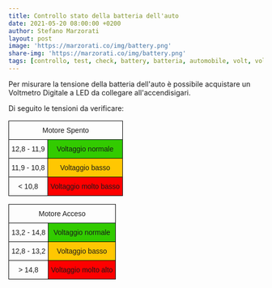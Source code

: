 ```yaml
---
title: Controllo stato della batteria dell'auto
date: 2021-05-20 08:00:00 +0200
author: Stefano Marzorati
layout: post
image: 'https://marzorati.co/img/battery.png'
share-img: 'https://marzorati.co/img/battery.png'
tags: [controllo, test, check, battery, batteria, automobile, volt, voltaggio]
---
```

Per misurare la tensione della batteria dell'auto è possibile acquistare un Voltmetro Digitale a LED da collegare all'accendisigari.   

Di seguito le tensioni da verificare:


<style type="text/css">
.tg  {border-collapse:collapse;border-spacing:0;}
.tg td{border-color:black;border-style:solid;border-width:1px;font-family:Arial, sans-serif;font-size:14px;
  overflow:hidden;padding:10px 5px;word-break:normal;}
.tg th{border-color:black;border-style:solid;border-width:1px;font-family:Arial, sans-serif;font-size:14px;
  font-weight:normal;overflow:hidden;padding:10px 5px;word-break:normal;}
.tg .tg-ate8{background-color:#ffc702;text-align:center;vertical-align:top}
.tg .tg-baqh{text-align:center;vertical-align:top}
.tg .tg-lbzb{background-color:#fe0000;text-align:center;vertical-align:top}
.tg .tg-l5iw{background-color:#32cb00;text-align:center;vertical-align:top}
</style>
<table class="tg">
<thead>
  <tr>
    <th class="tg-baqh" colspan="2">Motore Spento</th>
  </tr>
</thead>
<tbody>
  <tr>
    <td class="tg-baqh">12,8 - 11,9</td>
    <td class="tg-l5iw">Voltaggio normale</td>
  </tr>
  <tr>
    <td class="tg-baqh">11,9 - 10,8</td>
    <td class="tg-ate8">Voltaggio basso</td>
  </tr>
  <tr>
    <td class="tg-baqh">&lt; 10,8</td>
    <td class="tg-lbzb">Voltaggio molto basso</td>
  </tr>
</tbody>
</table>



<style type="text/css">
.tg  {border-collapse:collapse;border-spacing:0;}
.tg td{border-color:black;border-style:solid;border-width:1px;font-family:Arial, sans-serif;font-size:14px;
  overflow:hidden;padding:10px 5px;word-break:normal;}
.tg th{border-color:black;border-style:solid;border-width:1px;font-family:Arial, sans-serif;font-size:14px;
  font-weight:normal;overflow:hidden;padding:10px 5px;word-break:normal;}
.tg .tg-ate8{background-color:#ffc702;text-align:center;vertical-align:top}
.tg .tg-baqh{text-align:center;vertical-align:top}
.tg .tg-lbzb{background-color:#fe0000;text-align:center;vertical-align:top}
.tg .tg-l5iw{background-color:#32cb00;text-align:center;vertical-align:top}
</style>
<table class="tg">
<thead>
  <tr>
    <th class="tg-baqh" colspan="2">Motore Acceso</th>
  </tr>
</thead>
<tbody>
  <tr>
    <td class="tg-baqh">13,2 - 14,8</td>
    <td class="tg-l5iw">Voltaggio normale</td>
  </tr>
  <tr>
    <td class="tg-baqh">12,8 - 13,2</td>
    <td class="tg-ate8">Voltaggio basso</td>
  </tr>
  <tr>
    <td class="tg-baqh">&gt; 14,8</td>
    <td class="tg-lbzb">Voltaggio molto alto</td>
  </tr>
</tbody>
</table>
